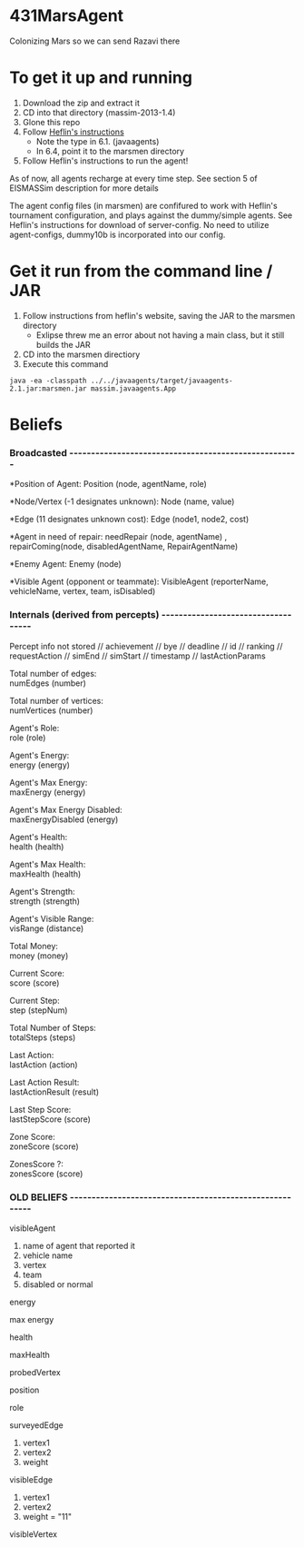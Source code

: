 # 431MarsAgent
Colonizing Mars so we can send Razavi there

# To get it up and running 
1. Download the zip and extract it
2. CD into that directory (massim-2013-1.4)
3. Glone this repo
4. Follow [Heflin's instructions](http://www.cse.lehigh.edu/~heflin/courses/agents-2016/mars-faq.html)
    - Note the type in 6.1. (javaagents)
    - In 6.4, point it to the marsmen directory
5. Follow Heflin's instructions to run the agent!

As of now, all agents recharge at every time step. See section 5 of EISMASSim description for more details

The agent config files (in marsmen) are confifured to work with Heflin's tournament configuration, and plays against the dummy/simple agents. See Heflin's instructions for download of server-config. No need to utilize agent-configs, dummy10b is incorporated into our config.

# Get it run from the command line / JAR
1. Follow instructions from heflin's website, saving the JAR to the marsmen directory
    - Exlipse threw me an error about not having a main class, but it still builds the JAR
2. CD into the marsmen directiory
3. Execute this command
```
java -ea -classpath ../../javaagents/target/javaagents-2.1.jar:marsmen.jar massim.javaagents.App 
```

# Beliefs

### Broadcasted -----------------------------------------------------

*Position of Agent:						Position (node, agentName, role)

*Node/Vertex (-1 designates unknown):	Node (name, value)

*Edge (11 designates unknown cost):		Edge (node1, node2, cost)

*Agent in need of repair:				needRepair (node, agentName) , repairComing(node, disabledAgentName, RepairAgentName)

*Enemy Agent:							Enemy (node)

*Visible Agent (opponent or teammate):	VisibleAgent (reporterName, vehicleName, vertex, team, isDisabled)

### Internals (derived from percepts) -----------------------------------

Percept info not stored
// achievement
// bye
// deadline
// id
// ranking
// requestAction
// simEnd
// simStart
// timestamp
// lastActionParams

Total number of edges:  
numEdges (number)  

Total number of vertices:  
numVertices (number)  

Agent's Role:  
role (role)  

Agent's Energy:  
energy (energy)  

Agent's Max Energy:  
maxEnergy (energy)  

Agent's Max Energy Disabled:  
maxEnergyDisabled (energy)  

Agent's Health:  
health (health)  

Agent's Max Health:  
maxHealth (health)  

Agent's Strength:  
strength (strength)  

Agent's Visible Range:  
visRange (distance)  

Total Money:  
money (money)  

Current Score:  
score (score)  

Current Step:  
step (stepNum)  

Total Number of Steps:  
totalSteps (steps)  

Last Action:  
lastAction (action)  

Last Action Result:  
lastActionResult (result)  

Last Step Score:  
lastStepScore (score)  

Zone Score:  
zoneScore (score)  

ZonesScore ?:  
zonesScore (score)  

### OLD BELIEFS --------------------------------------------------------

visibleAgent  
1. name of agent that reported it  
2. vehicle name  
3. vertex  
4. team  
5. disabled or normal  

energy

max energy

health

maxHealth

probedVertex

position

role

surveyedEdge  
1. vertex1  
2. vertex2  
3. weight  

visibleEdge  
1. vertex1  
2. vertex2  
3. weight = "11"  

visibleVertex


